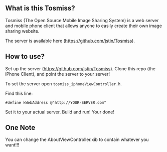 ## What is this Tosmiss?

Tosmiss (The Open Source Mobile Image Sharing System) is a web server and mobile phone client that allows anyone to easily create their own image sharing website.

The server is available here (https://github.com/jstin/Tosmiss).

## How to use?

Set up the server (https://github.com/jstin/Tosmiss). Clone this repo (the iPhone Client), and point the server to your server!

To set the server open `tosmiss_iphoneViewController.h`.

Find this line:

	#define kWebAddress @"http://YOUR-SERVER.com"

Set it to your actual server. Build and run! Your done!

## One Note

You can change the AboutViewController.xib to contain whatever you want!!!
